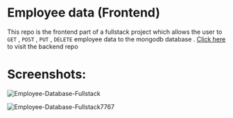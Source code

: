 # Employee data (Frontend)  

This repo is the frontend part of a fullstack project which allows the user to `GET` , `POST` , `PUT` , `DELETE` employee data to the mongodb database . [Click here](https://github.com/TheMohit2003/employee_database) to visit the backend repo  

# Screenshots:
  ![Employee-Database-Fullstack](https://user-images.githubusercontent.com/99909551/232729948-bc20784a-0d59-4687-864c-d321a8f8fc71.png)


![Employee-Database-Fullstack7767](https://user-images.githubusercontent.com/99909551/232730227-4a845340-0bcf-4fc5-8cd1-abf0d3f6df1e.png)

